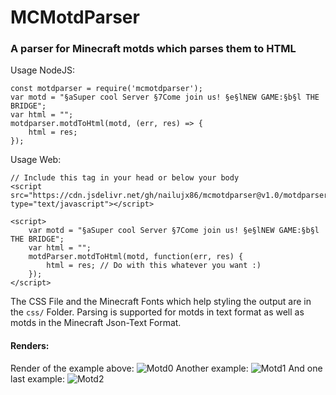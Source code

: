 # MCMotdParser
### A parser for Minecraft motds which parses them to HTML
Usage NodeJS:

    const motdparser = require('mcmotdparser');
    var motd = "§aSuper cool Server §7Come join us! §e§lNEW GAME:§b§l THE BRIDGE";
    var html = "";
    motdparser.motdToHtml(motd, (err, res) => {
	    html = res;
    });
Usage Web:
 

    // Include this tag in your head or below your body
    <script src="https://cdn.jsdelivr.net/gh/nailujx86/mcmotdparser@v1.0/motdparserweb.js" type="text/javascript"></script>
    
    <script>
	    var motd = "§aSuper cool Server §7Come join us! §e§lNEW GAME:§b§l THE BRIDGE";
	    var html = "";
	    motdParser.motdToHtml(motd, function(err, res) {
		    html = res; // Do with this whatever you want :)
		});
	</script>

The CSS File and the Minecraft Fonts which help styling the output are in the ```css/``` Folder.
Parsing is supported for motds in text format as well as motds in the Minecraft Json-Text Format.

#### Renders:
Render of the example above:
![Motd0](https://i.imgur.com/kw6JTwF.png)
Another example: 
![Motd1](https://i.imgur.com/aXmKoLH.png)
And one last example:
![Motd2](https://i.imgur.com/HB3Pufj.png)
